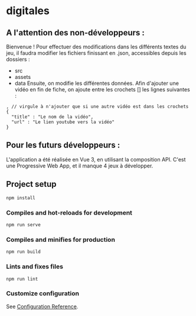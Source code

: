# digitales

## A l'attention des non-développeurs :
Bienvenue !
Pour effectuer des modifications dans les différents textes du jeu, il faudra modifier les fichiers finissant en .json, accessibles depuis les dossiers :
- src
- assets
- data
Ensuite, on modifie les différentes données.
Afin d'ajouter une vidéo en fin de fiche, on ajoute entre les crochets [] les lignes suivantes :
```
, // virgule à n'ajouter que si une autre vidéo est dans les crochets
{
  "title" : "Le nom de la vidéo",
  "url" : "Le lien youtube vers la vidéo"
}
```

## Pour les futurs développeurs :
L'application a été réalisée en Vue 3, en utilisant la composition API.
C'est une Progressive Web App, et il manque 4 jeux à développer.

## Project setup
```
npm install
```

### Compiles and hot-reloads for development
```
npm run serve
```

### Compiles and minifies for production
```
npm run build
```

### Lints and fixes files
```
npm run lint
```

### Customize configuration
See [Configuration Reference](https://cli.vuejs.org/config/).
